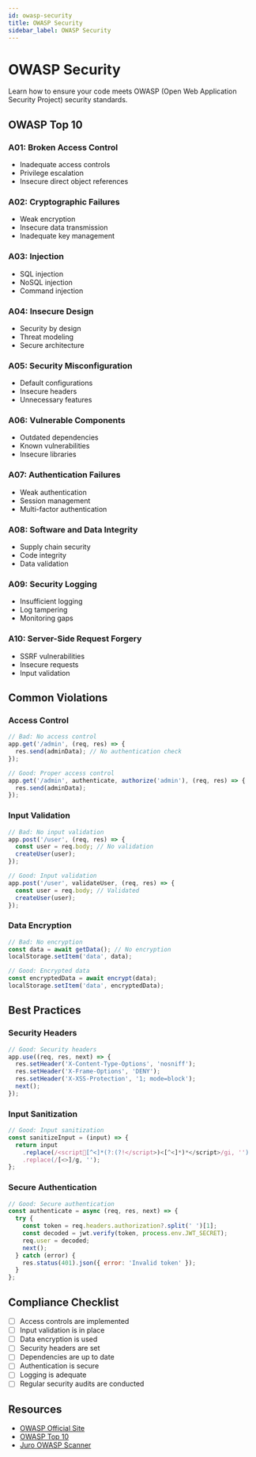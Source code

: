 ```yaml
---
id: owasp-security
title: OWASP Security
sidebar_label: OWASP Security
---
```


# OWASP Security

Learn how to ensure your code meets OWASP (Open Web Application Security Project) security standards.

## OWASP Top 10

### A01: Broken Access Control

- Inadequate access controls
- Privilege escalation
- Insecure direct object references

### A02: Cryptographic Failures

- Weak encryption
- Insecure data transmission
- Inadequate key management

### A03: Injection

- SQL injection
- NoSQL injection
- Command injection

### A04: Insecure Design

- Security by design
- Threat modeling
- Secure architecture

### A05: Security Misconfiguration

- Default configurations
- Insecure headers
- Unnecessary features

### A06: Vulnerable Components

- Outdated dependencies
- Known vulnerabilities
- Insecure libraries

### A07: Authentication Failures

- Weak authentication
- Session management
- Multi-factor authentication

### A08: Software and Data Integrity

- Supply chain security
- Code integrity
- Data validation

### A09: Security Logging

- Insufficient logging
- Log tampering
- Monitoring gaps

### A10: Server-Side Request Forgery

- SSRF vulnerabilities
- Insecure requests
- Input validation

## Common Violations

### Access Control

```javascript
// Bad: No access control
app.get('/admin', (req, res) => {
  res.send(adminData); // No authentication check
});

// Good: Proper access control
app.get('/admin', authenticate, authorize('admin'), (req, res) => {
  res.send(adminData);
});
```

### Input Validation

```javascript
// Bad: No input validation
app.post('/user', (req, res) => {
  const user = req.body; // No validation
  createUser(user);
});

// Good: Input validation
app.post('/user', validateUser, (req, res) => {
  const user = req.body; // Validated
  createUser(user);
});
```

### Data Encryption

```javascript
// Bad: No encryption
const data = await getData(); // No encryption
localStorage.setItem('data', data);

// Good: Encrypted data
const encryptedData = await encrypt(data);
localStorage.setItem('data', encryptedData);
```

## Best Practices

### Security Headers

```javascript
// Good: Security headers
app.use((req, res, next) => {
  res.setHeader('X-Content-Type-Options', 'nosniff');
  res.setHeader('X-Frame-Options', 'DENY');
  res.setHeader('X-XSS-Protection', '1; mode=block');
  next();
});
```

### Input Sanitization

```javascript
// Good: Input sanitization
const sanitizeInput = (input) => {
  return input
    .replace(/<script[^<]*(?:(?!</script>)<[^<]*)*</script>/gi, '')
    .replace(/[<>]/g, '');
};
```

### Secure Authentication

```javascript
// Good: Secure authentication
const authenticate = async (req, res, next) => {
  try {
    const token = req.headers.authorization?.split(' ')[1];
    const decoded = jwt.verify(token, process.env.JWT_SECRET);
    req.user = decoded;
    next();
  } catch (error) {
    res.status(401).json({ error: 'Invalid token' });
  }
};
```

## Compliance Checklist

- [ ] Access controls are implemented
- [ ] Input validation is in place
- [ ] Data encryption is used
- [ ] Security headers are set
- [ ] Dependencies are up to date
- [ ] Authentication is secure
- [ ] Logging is adequate
- [ ] Regular security audits are conducted

## Resources

- [OWASP Official Site](https://owasp.org/)
- [OWASP Top 10](https://owasp.org/www-project-top-ten/)
- [Juro OWASP Scanner](https://juro.dev/docs/features/compliance-scanning)

